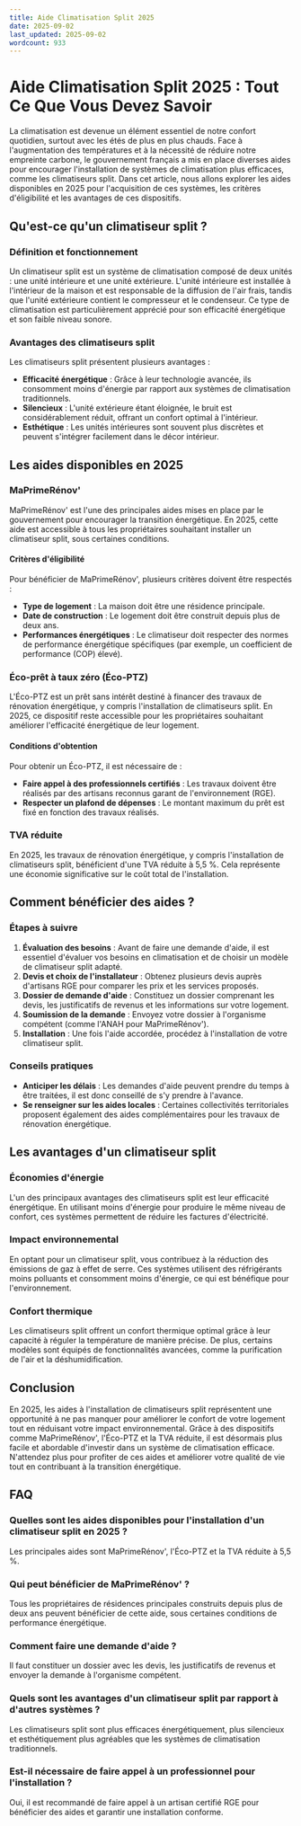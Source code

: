 ```yaml
---
title: Aide Climatisation Split 2025
date: 2025-09-02
last_updated: 2025-09-02
wordcount: 933
---
```


# Aide Climatisation Split 2025 : Tout Ce Que Vous Devez Savoir

La climatisation est devenue un élément essentiel de notre confort quotidien, surtout avec les étés de plus en plus chauds. Face à l'augmentation des températures et à la nécessité de réduire notre empreinte carbone, le gouvernement français a mis en place diverses aides pour encourager l'installation de systèmes de climatisation plus efficaces, comme les climatiseurs split. Dans cet article, nous allons explorer les aides disponibles en 2025 pour l'acquisition de ces systèmes, les critères d'éligibilité et les avantages de ces dispositifs.

## Qu'est-ce qu'un climatiseur split ?

### Définition et fonctionnement

Un climatiseur split est un système de climatisation composé de deux unités : une unité intérieure et une unité extérieure. L'unité intérieure est installée à l'intérieur de la maison et est responsable de la diffusion de l'air frais, tandis que l'unité extérieure contient le compresseur et le condenseur. Ce type de climatisation est particulièrement apprécié pour son efficacité énergétique et son faible niveau sonore.

### Avantages des climatiseurs split

Les climatiseurs split présentent plusieurs avantages :

- **Efficacité énergétique** : Grâce à leur technologie avancée, ils consomment moins d'énergie par rapport aux systèmes de climatisation traditionnels.
- **Silencieux** : L'unité extérieure étant éloignée, le bruit est considérablement réduit, offrant un confort optimal à l'intérieur.
- **Esthétique** : Les unités intérieures sont souvent plus discrètes et peuvent s'intégrer facilement dans le décor intérieur.

## Les aides disponibles en 2025

### MaPrimeRénov'

MaPrimeRénov' est l'une des principales aides mises en place par le gouvernement pour encourager la transition énergétique. En 2025, cette aide est accessible à tous les propriétaires souhaitant installer un climatiseur split, sous certaines conditions.

#### Critères d'éligibilité

Pour bénéficier de MaPrimeRénov', plusieurs critères doivent être respectés :

- **Type de logement** : La maison doit être une résidence principale.
- **Date de construction** : Le logement doit être construit depuis plus de deux ans.
- **Performances énergétiques** : Le climatiseur doit respecter des normes de performance énergétique spécifiques (par exemple, un coefficient de performance (COP) élevé).

### Éco-prêt à taux zéro (Éco-PTZ)

L'Éco-PTZ est un prêt sans intérêt destiné à financer des travaux de rénovation énergétique, y compris l'installation de climatiseurs split. En 2025, ce dispositif reste accessible pour les propriétaires souhaitant améliorer l'efficacité énergétique de leur logement.

#### Conditions d'obtention

Pour obtenir un Éco-PTZ, il est nécessaire de :

- **Faire appel à des professionnels certifiés** : Les travaux doivent être réalisés par des artisans reconnus garant de l'environnement (RGE).
- **Respecter un plafond de dépenses** : Le montant maximum du prêt est fixé en fonction des travaux réalisés.

### TVA réduite

En 2025, les travaux de rénovation énergétique, y compris l'installation de climatiseurs split, bénéficient d'une TVA réduite à 5,5 %. Cela représente une économie significative sur le coût total de l'installation.

## Comment bénéficier des aides ?

### Étapes à suivre

1. **Évaluation des besoins** : Avant de faire une demande d'aide, il est essentiel d'évaluer vos besoins en climatisation et de choisir un modèle de climatiseur split adapté.
2. **Devis et choix de l'installateur** : Obtenez plusieurs devis auprès d'artisans RGE pour comparer les prix et les services proposés.
3. **Dossier de demande d'aide** : Constituez un dossier comprenant les devis, les justificatifs de revenus et les informations sur votre logement.
4. **Soumission de la demande** : Envoyez votre dossier à l'organisme compétent (comme l'ANAH pour MaPrimeRénov').
5. **Installation** : Une fois l'aide accordée, procédez à l'installation de votre climatiseur split.

### Conseils pratiques

- **Anticiper les délais** : Les demandes d'aide peuvent prendre du temps à être traitées, il est donc conseillé de s'y prendre à l'avance.
- **Se renseigner sur les aides locales** : Certaines collectivités territoriales proposent également des aides complémentaires pour les travaux de rénovation énergétique.

## Les avantages d'un climatiseur split

### Économies d'énergie

L'un des principaux avantages des climatiseurs split est leur efficacité énergétique. En utilisant moins d'énergie pour produire le même niveau de confort, ces systèmes permettent de réduire les factures d'électricité.

### Impact environnemental

En optant pour un climatiseur split, vous contribuez à la réduction des émissions de gaz à effet de serre. Ces systèmes utilisent des réfrigérants moins polluants et consomment moins d'énergie, ce qui est bénéfique pour l'environnement.

### Confort thermique

Les climatiseurs split offrent un confort thermique optimal grâce à leur capacité à réguler la température de manière précise. De plus, certains modèles sont équipés de fonctionnalités avancées, comme la purification de l'air et la déshumidification.

## Conclusion

En 2025, les aides à l'installation de climatiseurs split représentent une opportunité à ne pas manquer pour améliorer le confort de votre logement tout en réduisant votre impact environnemental. Grâce à des dispositifs comme MaPrimeRénov', l'Éco-PTZ et la TVA réduite, il est désormais plus facile et abordable d'investir dans un système de climatisation efficace. N'attendez plus pour profiter de ces aides et améliorer votre qualité de vie tout en contribuant à la transition énergétique.

## FAQ

### Quelles sont les aides disponibles pour l'installation d'un climatiseur split en 2025 ?

Les principales aides sont MaPrimeRénov', l'Éco-PTZ et la TVA réduite à 5,5 %.

### Qui peut bénéficier de MaPrimeRénov' ?

Tous les propriétaires de résidences principales construits depuis plus de deux ans peuvent bénéficier de cette aide, sous certaines conditions de performance énergétique.

### Comment faire une demande d'aide ?

Il faut constituer un dossier avec les devis, les justificatifs de revenus et envoyer la demande à l'organisme compétent.

### Quels sont les avantages d'un climatiseur split par rapport à d'autres systèmes ?

Les climatiseurs split sont plus efficaces énergétiquement, plus silencieux et esthétiquement plus agréables que les systèmes de climatisation traditionnels.

### Est-il nécessaire de faire appel à un professionnel pour l'installation ?

Oui, il est recommandé de faire appel à un artisan certifié RGE pour bénéficier des aides et garantir une installation conforme.